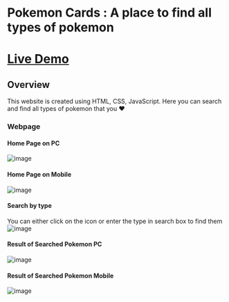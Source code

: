 # Pokemon Cards : A place to find all types of pokemon

# [Live Demo](https://searchpokemoncard.netlify.app/)

## Overview
This website is created using HTML, CSS, JavaScript. Here you can search and find all types of pokemon that you ❤

### Webpage

#### Home Page on PC
![image](https://user-images.githubusercontent.com/65992799/159150719-0788f0e3-6bb6-4555-b50d-0b8ad7acdd1b.png)


#### Home Page on Mobile
![image](https://user-images.githubusercontent.com/65992799/159150812-2a958077-0a55-4fb6-8e73-4f007324698b.png)

#### Search by type 
You can either click on the icon or enter the type in search box to find them
![image](https://user-images.githubusercontent.com/65992799/159151179-91bb26bb-df15-48f6-ae5f-60015d75c271.png)


#### Result of Searched Pokemon PC
![image](https://user-images.githubusercontent.com/65992799/159151156-74803149-2ba1-4c27-a440-956b63a01830.png)


#### Result of Searched Pokemon Mobile
![image](https://user-images.githubusercontent.com/65992799/159151110-5e05e245-c697-40a1-8f67-00eb2d49cb9f.png)
